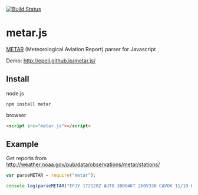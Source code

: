 [![Build Status](https://travis-ci.org/epeli/metar.js.png?branch=master)](https://travis-ci.org/epeli/metar.js)

# metar.js

[METAR](http://en.wikipedia.org/wiki/METAR) (Meteorological Aviation Report) parser for Javascript

Demo: <http://epeli.github.io/metar.js/>

## Install

node.js

    npm install metar

browser

```html
<script src="metar.js"></script>
```

## Example

Get reports from <http://weather.noaa.gov/pub/data/observations/metar/stations/>

```javascript
var parseMETAR = require("metar");

console.log(parseMETAR("EFJY 172120Z AUTO 30004KT 260V330 CAVOK 11/10 Q1008"));
```

